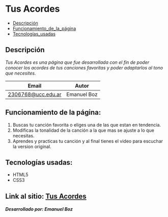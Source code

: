 # Tus Acordes
- [Descripción](#descripción)
- [Funcionamiento_de_la_página](#funcionamiento-de-la-página)
- [Tecnologías_usadas](#tecnologías-usadas)
## Descripción

*Tus Acordes es una página que fue desarrollada con el fin de poder conocer los acordes de tus canciones favoritas y poder adaptarlos al tono que necesites.*

| Email | Autor |
|-------|---------|
|2306768@ucc.edu.ar|Emanuel Boz|
## Funcionamiento de la página:

1. Buscas tu canción favorita o eliges una de las que estan en tendencia.
2. Modificas la tonalidad de la canción a la que mas se ajuste a lo que necesitas.
3. Aprendes y practicas tu canción y al final tienes el video para escuchar la version original.

## Tecnologías usadas: ##

- HTML5
- CSS3

## Link al sitio: [Tus Acordes](https://ucc-labcompu2.github.io/proyecto2024-boz/)

#### *Desarrollado por: Emanuel Boz*
